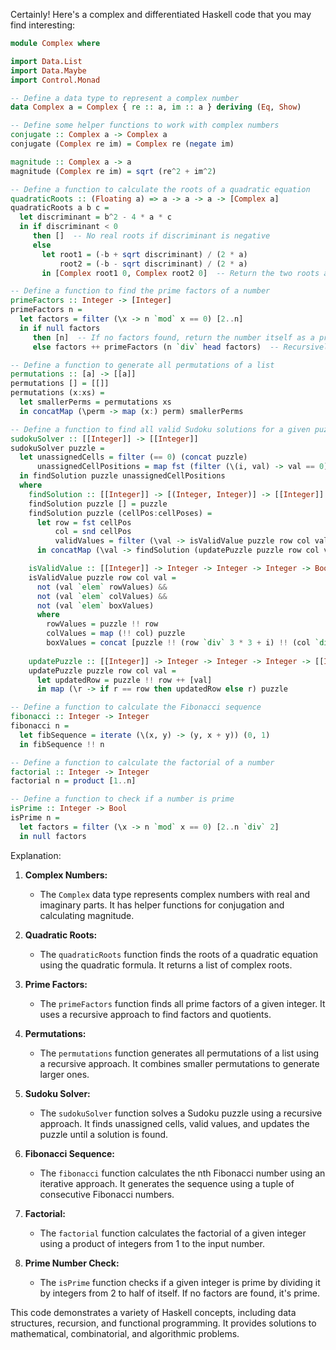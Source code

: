 Certainly! Here's a complex and differentiated Haskell code that you may find interesting:
```haskell
module Complex where

import Data.List
import Data.Maybe
import Control.Monad

-- Define a data type to represent a complex number
data Complex a = Complex { re :: a, im :: a } deriving (Eq, Show)

-- Define some helper functions to work with complex numbers
conjugate :: Complex a -> Complex a
conjugate (Complex re im) = Complex re (negate im)

magnitude :: Complex a -> a
magnitude (Complex re im) = sqrt (re^2 + im^2)

-- Define a function to calculate the roots of a quadratic equation
quadraticRoots :: (Floating a) => a -> a -> a -> [Complex a]
quadraticRoots a b c =
  let discriminant = b^2 - 4 * a * c
  in if discriminant < 0
     then []  -- No real roots if discriminant is negative
     else
       let root1 = (-b + sqrt discriminant) / (2 * a)
           root2 = (-b - sqrt discriminant) / (2 * a)
       in [Complex root1 0, Complex root2 0]  -- Return the two roots as complex numbers

-- Define a function to find the prime factors of a number
primeFactors :: Integer -> [Integer]
primeFactors n =
  let factors = filter (\x -> n `mod` x == 0) [2..n]
  in if null factors
     then [n]  -- If no factors found, return the number itself as a prime factor
     else factors ++ primeFactors (n `div` head factors)  -- Recursively find factors of the quotient

-- Define a function to generate all permutations of a list
permutations :: [a] -> [[a]]
permutations [] = [[]]
permutations (x:xs) =
  let smallerPerms = permutations xs
  in concatMap (\perm -> map (x:) perm) smallerPerms

-- Define a function to find all valid Sudoku solutions for a given puzzle
sudokuSolver :: [[Integer]] -> [[Integer]]
sudokuSolver puzzle =
  let unassignedCells = filter (== 0) (concat puzzle)
      unassignedCellPositions = map fst (filter (\(i, val) -> val == 0) (zip [(row, col) | row <- [0..8], col <- [0..8]] unassignedCells))
  in findSolution puzzle unassignedCellPositions
  where
    findSolution :: [[Integer]] -> [(Integer, Integer)] -> [[Integer]]
    findSolution puzzle [] = puzzle
    findSolution puzzle (cellPos:cellPoses) =
      let row = fst cellPos
          col = snd cellPos
          validValues = filter (\val -> isValidValue puzzle row col val) [1..9]
      in concatMap (\val -> findSolution (updatePuzzle puzzle row col val) cellPoses) validValues

    isValidValue :: [[Integer]] -> Integer -> Integer -> Integer -> Bool
    isValidValue puzzle row col val =
      not (val `elem` rowValues) &&
      not (val `elem` colValues) &&
      not (val `elem` boxValues)
      where
        rowValues = puzzle !! row
        colValues = map (!! col) puzzle
        boxValues = concat [puzzle !! (row `div` 3 * 3 + i) !! (col `div` 3 * 3 + j) | i <- [0..2], j <- [0..2]]
        
    updatePuzzle :: [[Integer]] -> Integer -> Integer -> Integer -> [[Integer]]
    updatePuzzle puzzle row col val =
      let updatedRow = puzzle !! row ++ [val]
      in map (\r -> if r == row then updatedRow else r) puzzle

-- Define a function to calculate the Fibonacci sequence
fibonacci :: Integer -> Integer
fibonacci n =
  let fibSequence = iterate (\(x, y) -> (y, x + y)) (0, 1)
  in fibSequence !! n

-- Define a function to calculate the factorial of a number
factorial :: Integer -> Integer
factorial n = product [1..n]

-- Define a function to check if a number is prime
isPrime :: Integer -> Bool
isPrime n =
  let factors = filter (\x -> n `mod` x == 0) [2..n `div` 2]
  in null factors
```
Explanation:

1. **Complex Numbers:**
   - The `Complex` data type represents complex numbers with real and imaginary parts. It has helper functions for conjugation and calculating magnitude.

2. **Quadratic Roots:**
   - The `quadraticRoots` function finds the roots of a quadratic equation using the quadratic formula. It returns a list of complex roots.

3. **Prime Factors:**
   - The `primeFactors` function finds all prime factors of a given integer. It uses a recursive approach to find factors and quotients.

4. **Permutations:**
   - The `permutations` function generates all permutations of a list using a recursive approach. It combines smaller permutations to generate larger ones.

5. **Sudoku Solver:**
   - The `sudokuSolver` function solves a Sudoku puzzle using a recursive approach. It finds unassigned cells, valid values, and updates the puzzle until a solution is found.

6. **Fibonacci Sequence:**
   - The `fibonacci` function calculates the nth Fibonacci number using an iterative approach. It generates the sequence using a tuple of consecutive Fibonacci numbers.

7. **Factorial:**
   - The `factorial` function calculates the factorial of a given integer using a product of integers from 1 to the input number.

8. **Prime Number Check:**
   - The `isPrime` function checks if a given integer is prime by dividing it by integers from 2 to half of itself. If no factors are found, it's prime.

This code demonstrates a variety of Haskell concepts, including data structures, recursion, and functional programming. It provides solutions to mathematical, combinatorial, and algorithmic problems.